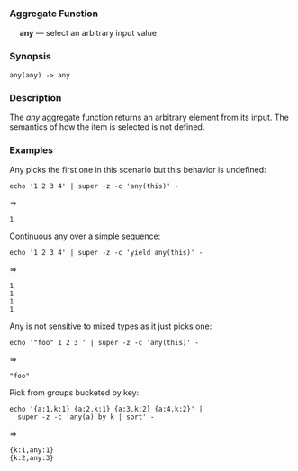 ### Aggregate Function

&emsp; **any** &mdash; select an arbitrary input value

### Synopsis
```
any(any) -> any
```

### Description

The _any_ aggregate function returns an arbitrary element from its input.
The semantics of how the item is selected is not defined.

### Examples

Any picks the first one in this scenario but this behavior is undefined:
```mdtest-command
echo '1 2 3 4' | super -z -c 'any(this)' -
```
=>
```mdtest-output
1
```

Continuous any over a simple sequence:
```mdtest-command
echo '1 2 3 4' | super -z -c 'yield any(this)' -
```
=>
```mdtest-output
1
1
1
1
```

Any is not sensitive to mixed types as it just picks one:
```mdtest-command
echo '"foo" 1 2 3 ' | super -z -c 'any(this)' -
```
=>
```mdtest-output
"foo"
```

Pick from groups bucketed by key:
```mdtest-command
echo '{a:1,k:1} {a:2,k:1} {a:3,k:2} {a:4,k:2}' |
  super -z -c 'any(a) by k | sort' -
```
=>
```mdtest-output
{k:1,any:1}
{k:2,any:3}
```
